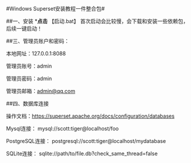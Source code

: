 #Windows Superset安装教程一件整合包#

##一、安装
***点击**
 【启动.bat】
 首次启动会比较慢，会下载和安装一些依赖包，后续一键启动！

##三、管理员账户和密码：

本地网址：127.0.0.1:8088

管理员账号：admin

管理员密码：admin

管理员邮箱：admin@qq.com

##四、数据库连接

操作文档：https://superset.apache.org/docs/configuration/databases

Mysql连接：
mysql://scott:tiger@localhost/foo

PostgreSQL连接：
postgresql://scott:tiger@localhost/mydatabase

SQLite连接：
sqlite://path/to/file.db?check_same_thread=false
